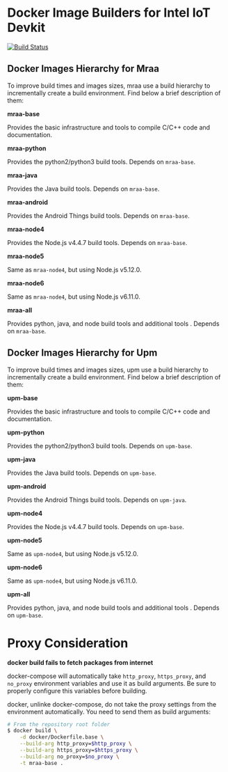 # Docker Image Builders for Intel IoT Devkit

[![Build Status](https://travis-ci.org/intel-iot-devkit/docker-image-builders.svg?branch=master)](https://intel-iot-devkit/docker-image-builders)

## Docker Images Hierarchy for Mraa

To improve build times and images sizes, mraa use a build hierarchy to incrementally
create a build environment. Find below a brief description of them:

**mraa-base**

Provides the basic infrastructure and tools to compile C/C++ code and documentation.

**mraa-python**

Provides the python2/python3 build tools. Depends on `mraa-base`.

**mraa-java**

Provides the Java build tools. Depends on `mraa-base`.

**mraa-android**

 Provides the Android Things build tools.  Depends on `mraa-base`.

**mraa-node4**

Provides the Node.js v4.4.7 build tools. Depends on `mraa-base`.

**mraa-node5**

Same as `mraa-node4`, but using Node.js v5.12.0.

**mraa-node6**

Same as `mraa-node4`, but using Node.js v6.11.0.

**mraa-all**

Provides python, java, and node build tools and additional tools . Depends on `mraa-base`.

## Docker Images Hierarchy for Upm

To improve build times and images sizes, upm use a build hierarchy to incrementally
create a build environment. Find below a brief description of them:

**upm-base**

Provides the basic infrastructure and tools to compile C/C++ code and documentation.

**upm-python**

Provides the python2/python3 build tools. Depends on `upm-base`.

**upm-java**

Provides the Java build tools. Depends on `upm-base`.

**upm-android**

Provides the Android Things build tools. Depends on `upm-java`.

**upm-node4**

Provides the Node.js v4.4.7 build tools. Depends on `upm-base`.

**upm-node5**

Same as `upm-node4`, but using Node.js v5.12.0.

**upm-node6**

Same as `upm-node4`, but using Node.js v6.11.0.

**upm-all**

Provides python, java, and node build tools and additional tools . Depends on `upm-base`.

# Proxy Consideration

**docker build fails to fetch packages from internet**

docker-compose will automatically take `http_proxy`, `https_proxy`, and `no_proxy`
environment variables and use it as build arguments. Be sure to properly configure
this variables before building.

docker, unlinke docker-compose, do not take the proxy settings from the environment
automatically. You need to send them as build arguments:

```sh
# From the repository root folder
$ docker build \
    -d docker/Dockerfile.base \
    --build-arg http_proxy=$http_proxy \
    --build-arg https_proxy=$https_proxy \
    --build-arg no_proxy=$no_proxy \
    -t mraa-base .
```
